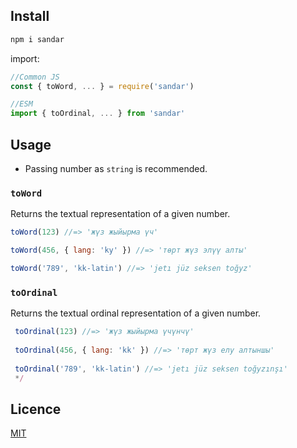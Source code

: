 ## Install

```bash
npm i sandar
```

import:
```js
//Common JS
const { toWord, ... } = require('sandar')

//ESM
import { toOrdinal, ... } from 'sandar'
```

## Usage
- Passing number as `string` is recommended.
### `toWord`
Returns the textual representation of a given number.
```js
toWord(123) //=> 'жүз жыйырма үч'

toWord(456, { lang: 'ky' }) //=> 'төрт жүз элүү алты'

toWord('789', 'kk-latin') //=> 'jetı jüz seksen toğyz'
```
### `toOrdinal`
Returns the textual ordinal representation of a given number.
```js
 toOrdinal(123) //=> 'жүз жыйырма үчүнчү'
 
 toOrdinal(456, { lang: 'kk' }) //=> 'төрт жүз елу алтыншы'
 
 toOrdinal('789', 'kk-latin') //=> 'jetı jüz seksen toğyzınşı'
 */
```

## Licence
[MIT](./LICENSE)